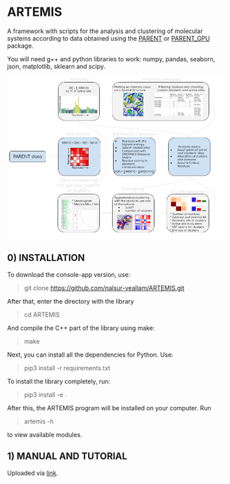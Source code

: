 # ARTEMIS
A framework with scripts for the analysis and clustering of molecular systems according to data obtained using the [PARENT](https://github.com/markusfleck/PARENT) or [PARENT_GPU](https://github.com/markusfleck/PARENT_GPU) package.

You will need g++ and python libraries to work: numpy, pandas, seaborn, json, matplotlib, sklearn and scipy.

![Framework scheme](framework_scheme.png) 

## 0) INSTALLATION
To download the console-app version, use:

> git clone https://github.com/nalsur-veallam/ARTEMIS.git

After that, enter the directory with the library

> cd ARTEMIS

And compile the C++ part of the library using make:

> make

Next, you can install all the dependencies for Python. Use:

> pip3 install -r requirements.txt

To install the library completely, run:

> pip3 install -e .

After this, the ARTEMIS program will be installed on your computer. Run

> artemis -h

to view available modules.

## 1) MANUAL AND TUTORIAL

Uploaded via [link](https://nalsur-veallam.github.io/TestPages/).
